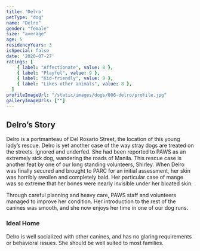 ```yaml
---
title: 'Delro'
petType: "dog"
name: "Delro"
gender: "female"
size: "average"
age: 5
residencyYears: 3
isSpecial: false
date: '2020-07-27'
ratings: [
    { label: "Affectionate", value: 8 },
    { label: "Playful", value: 9 },
    { label: "Kid-friendly", value: 9 },
    { label: "Likes other animals", value: 8 },
  ]
profileImageUrl: "/static/images/dogs/006-delro/profile.jpg"
galleryImageUrls: [""]
---
```


## Delro’s Story

Delro is a portmanteau of Del Rosario Street, the location of this young lady’s rescue. Delro is yet another case of the way stray dogs are treated on the streets. Ignored and underfed. She had been reported to PAWS as an extremely sick dog, wandering the roads of Manila. This rescue case is another feat by one of our long standing volunteers, Shirley. When Delro was finally secured and brought to PARC for an initial assessment, her skin was horribly swollen and completely bald. Her particular case of mange was so extreme that her bones were nearly invisible under her bloated skin.

Through careful planning and heavy care, PAWS staff and volunteers managed to improve her condition. Her introduction to the rest of the canines was smooth, and she now enjoys her time in one of our dog runs.

### Ideal Home

Delro is well socialized with other canines, and has no glaring requirements or behavioral issues. She should be well suited to most families.
